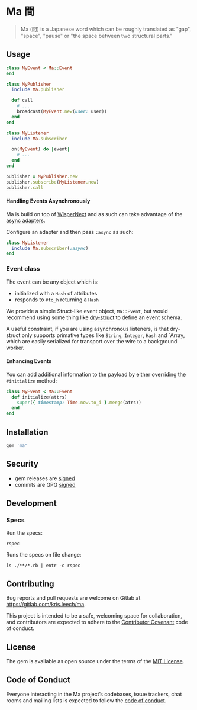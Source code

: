 # Ma 間

> Ma (間) is a Japanese word which can be roughly translated as "gap", "space", "pause" or "the space between two structural parts."

## Usage

```ruby
class MyEvent < Ma::Event
end

class MyPublisher
  include Ma.publisher

  def call
    # ...
    broadcast(MyEvent.new(user: user))
  end
end

class MyListener
  include Ma.subscriber

  on(MyEvent) do |event|
    # ...
  end
end

publisher = MyPublisher.new
publisher.subscribe(MyListener.new)
publisher.call
```

#### Handling Events Asynchronously

Ma is build on top of [WisperNext](https://gitlab.com/kris.leech/wisper_next)
and as such can take advantage of the [async adapters](https://gitlab.com/kris.leech/wisper_next#handling-events-asynchronously).

Configure an adapter and then pass `:async` as such:

```ruby
class MyListener
  include Ma.subscriber(:async)
end
```

### Event class

The event can be any object which is:

* initialized with a `Hash` of attributes
* responds to `#to_h` returning a `Hash`

We provide a simple Struct-like event object, `Ma::Event`, but would recommend using some
thing like [dry-struct](https://dry-rb.org/gems/dry-struct/1.0/) to define an
event schema.

A useful constraint, if you are using asynchronous listeners, is that
dry-struct only supports primative types like `String`, `Integer`, `Hash` and
`Array, which are easily serialized for transport over the wire to a background
worker.

#### Enhancing Events

You can add additional information to the payload by either overriding the
`#initialize` method:

```ruby
class MyEvent < Ma::Event
  def initialize(attrs)
    super({ timestamp: Time.now.to_i }.merge(atrs))
  end
end
```

## Installation

```ruby
gem 'ma'
```

## Security

* gem releases are [signed]()
* commits are GPG [signed]()

## Development

### Specs

Run the specs:

```
rspec
```

Runs the specs on file change:

```
ls ./**/*.rb | entr -c rspec
```

## Contributing

Bug reports and pull requests are welcome on Gitlab at https://gitlab.com/kris.leech/ma.

This project is intended to be a safe, welcoming space for collaboration, and contributors are expected to adhere to the [Contributor Covenant](http://contributor-covenant.org) code of conduct.

## License

The gem is available as open source under the terms of the [MIT License](https://opensource.org/licenses/MIT).

## Code of Conduct

Everyone interacting in the Ma project’s codebases, issue trackers, chat rooms and mailing lists is expected to follow the [code of conduct](https://gitlab.com/kris.leech/ma/CODE_OF_CONDUCT.md).
